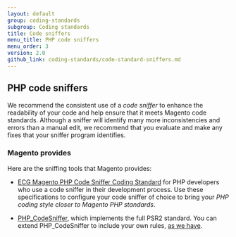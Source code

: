 ```yaml
---
layout: default
group: coding-standards
subgroup: Coding standards
title: Code sniffers
menu_title: PHP code sniffers
menu_order: 3
version: 2.0
github_link: coding-standards/code-standard-sniffers.md
---
```


## PHP code sniffers

We recommend the consistent use of a <i>code sniffer</i> to enhance the readability of your code and help ensure that it meets Magento code standards.  Although a sniffer will identify many more inconsistencies and errors than a manual edit, we recommend that you evaluate and make any fixes that your sniffer program identifies.  

### Magento provides

Here are the sniffing tools that Magento provides: 

* <a href="https://github.com/magento-ecg/coding-standard" target="_blank">ECG Magento PHP Code Sniffer Coding Standard</a>
for PHP developers who use a code sniffer in their development process. Use these specifications to configure your code sniffer of choice to bring your <i>PHP coding style closer to Magento PHP standards</i>. 

* <a href="http://pear.php.net/manual/en/package.php.php-codesniffer.faq.php" target="_blank">PHP_CodeSniffer</a>, which implements the full PSR2 standard. You can extend PHP_CodeSniffer to include your own rules, <a href="https://github.com/magento/magento2/blob/develop/dev/tests/static/framework/Magento/ruleset.xml" target="_blank">as we have</a>.

















